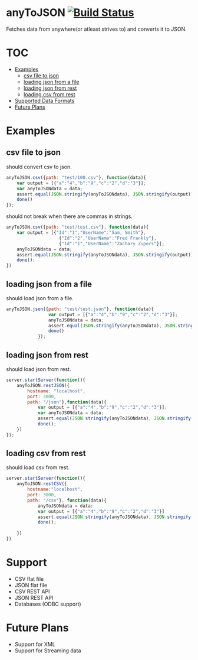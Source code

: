 # anyToJSON [![Build Status](https://travis-ci.org/lastlegion/anyToJSON.svg?branch=master)](https://travis-ci.org/lastlegion/anyToJSON)

Fetches data from anywhere(or atleast strives to) and converts it to JSON. 


# TOC
   - [Examples](#Examples)
     - [csv file to json](#csv-file-to-json)
     - [loading json from a file](#loading-json-from-a-file)
     - [loading json from rest](#loading-json-from-rest)
     - [loading csv from rest](#loading-csv-from-rest)
   - [Supported Data Formats](#support)
   - [Future Plans](#future-plans)


# Examples

## csv file to json
should convert csv to json.

```js
anyToJSON.csv({path: "test/100.csv"}, function(data){
    var output = [{"a":"4","b":"9","c":"2","d":"3"}];
    var anyToJSONdata = data;
    assert.equal(JSON.stringify(anyToJSONdata), JSON.stringify(output));
    done()
});
```

should not break when there are commas in strings.

```js
anyToJSON.csv({path: "test/test.csv"}, function(data){
    var output = [{"Id":"1","UserName":"Sam, Smith"},
                    {"Id":"2","UserName":"Fred Frankly"},
                    {"Id":"1","UserName":"Zachary Zupers"}];
    anyToJSONdata = data;
    assert.equal(JSON.stringify(anyToJSONdata), JSON.stringify(output));
    done();
})
```

## loading json from a file
should load json from a file.

```js
anyToJSON.json({path: "test/test.json"}, function(data){
                var output = [{"a":"4","b":"9","c":"2","d":"3"}];
                anyToJSONdata = data;
                assert.equal(JSON.stringify(anyToJSONdata), JSON.stringify(output));
                done()
            });
```

## loading json from rest
should load json from rest.

```js
server.startServer(function(){
    anyToJSON.restJSON({
        hostname: "localhost",
        port: 3000,
        path: "/json"},function(data){
            var output = [{"a":"4","b":"9","c":"2","d":"3"}];
            var anyToJSONdata = data;
            assert.equal(JSON.stringify(anyToJSONdata), JSON.stringify(output));
            done();
    })
});
```

## loading csv from rest
should load csv from rest.

```js
server.startServer(function(){
    anyToJSON.restCSV({
        hostname:"localhost",
        port: 3000,
        path: "/csv"}, function(data){
            anyToJSONdata = data;
            var output = [{"a":"4","b":"9","c":"2","d":"3"}]
            assert.equal(JSON.stringify(anyToJSONdata), JSON.stringify(output));
            done();
    
    })
})
```




# Support
* CSV flat file
* JSON flat file
* CSV REST API
* JSON REST API
* Databases (ODBC support)


# Future Plans
* Support for XML
* Support for Streaming data
